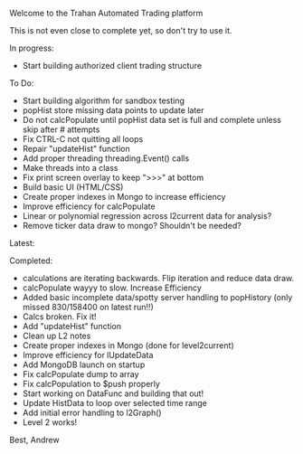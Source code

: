 Welcome to the Trahan Automated Trading platform

This is not even close to complete yet, so don't try to use it.

In progress:
- Start building authorized client trading structure

To Do:
- Start building algorithm for sandbox testing
- popHist store missing data points to update later
- Do not calcPopulate until popHist data set is full and complete unless skip after # attempts
- Fix CTRL-C not quitting all loops
- Repair "updateHist" function
- Add proper threading threading.Event() calls
- Make threads into a class
- Fix print screen overlay to keep ">>>" at bottom
- Build basic UI (HTML/CSS)
- Create proper indexes in Mongo to increase efficiency
- Improve efficiency for calcPopulate
- Linear or polynomial regression across l2current data for analysis?
- Remove ticker data draw to mongo? Shouldn't be needed?

Latest:

Completed:
- calculations are iterating backwards. Flip iteration and reduce data draw.
- calcPopulate wayyy to slow. Increase Efficiency
- Added basic incomplete data/spotty server handling to popHistory
    (only missed 830/158400 on latest run!!)
- Calcs broken. Fix it!
- Add "updateHist" function
- Clean up L2 notes
- Create proper indexes in Mongo (done for level2current)
- Improve efficiency for lUpdateData
- Add MongoDB launch on startup
- Fix calcPopulate dump to array
- Fix calcPopulation to $push properly
- Start working on DataFunc and building that out!
- Update HistData to loop over selected time range
- Add initial error handling to l2Graph()
- Level 2 works!

Best,
Andrew
